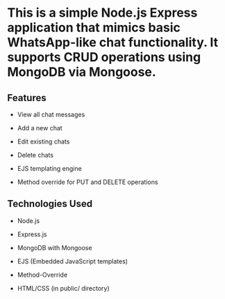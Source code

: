 # This is a simple Node.js Express application that mimics basic WhatsApp-like chat functionality. It supports CRUD operations using MongoDB via Mongoose.
## Features
* View all chat messages

* Add a new chat

* Edit existing chats

* Delete chats

* EJS templating engine

* Method override for PUT and DELETE operations

## Technologies Used
* Node.js

* Express.js

* MongoDB with Mongoose

* EJS (Embedded JavaScript templates)

* Method-Override

* HTML/CSS (in public/ directory)

